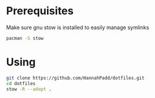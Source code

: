 # Prerequisites

Make sure gnu stow is installed to easily manage symlinks
```bash
pacman -S stow
```

# Using

```bash
git clone https://github.com/HannahPadd/dotfiles.git
cd dotfiles
stow -R --adopt .
```
